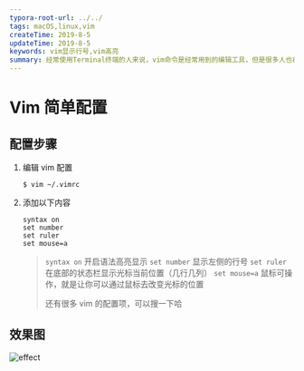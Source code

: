 ```yaml
---
typora-root-url: ../../
tags: macOS,linux,vim
createTime: 2019-8-5
updateTime: 2019-8-5
keywords: vim显示行号,vim高亮
summary: 经常使用Terminal终端的人来说，vim命令是经常用到的编辑工具，但是很多人也在用vi，两者使用其实也是差别的，通过对vim进行简单配置，使得编辑时带有行号、文本高亮显示。
---
```


# Vim 简单配置

## 配置步骤

1. 编辑 vim 配置

   ```shell
   $ vim ~/.vimrc
   ```

2. 添加以下内容

   ```
   syntax on
   set number
   set ruler
   set mouse=a
   ```

   > `syntax on` 开启语法高亮显示
   > `set number` 显示左侧的行号
   > `set ruler` 在底部的状态栏显示光标当前位置（几行几列）
   > `set mouse=a` 鼠标可操作，就是让你可以通过鼠标去改变光标的位置
   >
   > 还有很多 vim 的配置项，可以搜一下哈

## 效果图

![effect](/images/os/tips/2/effect.png)